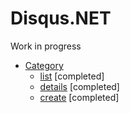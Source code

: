 # Disqus.NET

Work in progress

- [Category](https://disqus.com/api/docs/categories/)
    - [list](https://disqus.com/api/docs/categories/list/) [completed]
    - [details](https://disqus.com/api/docs/categories/details/) [completed]
    - [create](https://disqus.com/api/docs/categories/create/) [completed]

